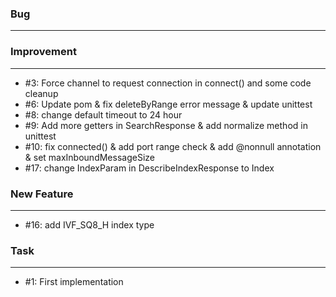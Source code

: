 ### Bug
---
    
### Improvement
---
- \#3: Force channel to request connection in connect()  and some code cleanup
- \#6: Update pom & fix deleteByRange error message & update unittest
- \#8: change default timeout to 24 hour
- \#9: Add more getters in SearchResponse & add normalize method in unittest
- \#10: fix connected() & add port range check & add @nonnull annotation & set maxInboundMessageSize
- \#17: change IndexParam in DescribeIndexResponse to Index
    
### New Feature
---
- \#16: add IVF_SQ8_H index type

### Task
---
- \#1: First implementation
